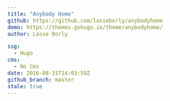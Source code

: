 ```yaml
---
title: "Anybody Home"
github: https://github.com/lasseborly/anybodyhome
demo: https://themes.gohugo.io/theme/anybodyhome/
author: Lasse Borly

ssg:
  - Hugo
cms:
  - No Cms
date: 2016-08-31T14:03:59Z
github_branch: master
stale: true
---
```

